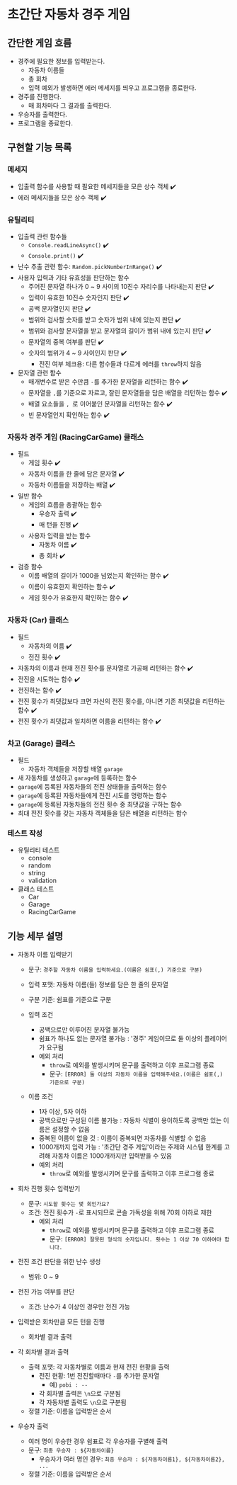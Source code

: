 # 초간단 자동차 경주 게임

## 간단한 게임 흐름

- 경주에 필요한 정보를 입력받는다.
  - 자동차 이름들
  - 총 회차
  - 입력 예외가 발생하면 에러 메세지를 띄우고 프로그램을 종료한다.
- 경주를 진행한다.
  - 매 회차마다 그 결과를 출력한다.
- 우승자를 출력한다.
- 프로그램을 종료한다.

## 구현할 기능 목록

### 메세지

- 입출력 함수를 사용할 때 필요한 메세지들을 모은 상수 객체 ✔️
- 에러 메세지들을 모은 상수 객체 ✔️

### 유틸리티

- 입출력 관련 함수들
  - `Console.readLineAsync()` ✔️
  - `Console.print()` ✔️
- 난수 추출 관련 함수: `Random.pickNumberInRange()` ✔️
- 사용자 입력과 기타 유효성을 판단하는 함수
  - 주어진 문자열 하나가 0 ~ 9 사이의 10진수 자리수를 나타내는지 판단 ✔️
  - 입력이 유효한 10진수 숫자인지 판단 ✔️
  - 공백 문자열인지 판단 ✔️
  - 범위와 검사할 숫자를 받고 숫자가 범위 내에 있는지 판단 ✔️
  - 범위와 검사할 문자열을 받고 문자열의 길이가 범위 내에 있는지 판단 ✔️
  - 문자열의 중복 여부를 판단 ✔️
  - 숫자의 범위가 4 ~ 9 사이인지 판단 ✔️
    - 전진 여부 체크용: 다른 함수들과 다르게 에러를 `throw`하지 않음
- 문자열 관련 함수
  - 매개변수로 받은 수만큼 `-`를 추가한 문자열을 리턴하는 함수 ✔️
  - 문자열을 `,`를 기준으로 자르고, 잘린 문자열들을 담은 배열을 리턴하는 함수 ✔️
  - 배열 요소들을 `, `로 이어붙인 문자열을 리턴하는 함수 ✔️
  - 빈 문자열인지 확인하는 함수 ✔️

### 자동차 경주 게임 (RacingCarGame) 클래스

- 필드
  - 게임 횟수 ✔️
  - 자동차 이름을 한 줄에 담은 문자열 ✔️
  - 자동차 이름들을 저장하는 배열 ✔️
- 일반 함수
  - 게임의 흐름을 총괄하는 함수
    - 우승자 출력 ✔️
    - 매 턴을 진행 ✔️
  - 사용자 입력을 받는 함수
    - 자동차 이름 ✔️
    - 총 회차 ✔️
- 검증 함수
  - 이름 배열의 길이가 1000을 넘었는지 확인하는 함수 ✔️
  - 이름이 유효한지 확인하는 함수 ✔️
  - 게임 횟수가 유효한지 확인하는 함수 ✔️

### 자동차 (Car) 클래스

- 필드
  - 자동차의 이름 ✔️
  - 전진 횟수 ✔️
- 자동차의 이름과 현재 전진 횟수를 문자열로 가공해 리턴하는 함수 ✔️
- 전진을 시도하는 함수 ✔️
- 전진하는 함수 ✔️
- 전진 횟수가 최댓값보다 크면 자신의 전진 횟수를, 아니면 기존 최댓값을 리턴하는 함수 ✔️
- 전진 횟수가 최댓값과 일치하면 이름을 리턴하는 함수 ✔️

### 차고 (Garage) 클래스

- 필드
  - 자동차 객체들을 저장할 배열 `garage`
- 새 자동차를 생성하고 `garage`에 등록하는 함수
- `garage`에 등록된 자동차들의 전진 상태들을 출력하는 함수
- `garage`에 등록된 자동차들에게 전진 시도를 명령하는 함수
- `garage`에 등록된 자동차들의 전진 횟수 중 최댓값을 구하는 함수
- 최대 전진 횟수를 갖는 자동차 객체들을 담은 배열을 리턴하는 함수

### 테스트 작성

- 유틸리티 테스트
  - console
  - random
  - string
  - validation
- 클래스 테스트
  - Car
  - Garage
  - RacingCarGame

## 기능 세부 설명

- 자동차 이름 입력받기

  - 문구: `경주할 자동차 이름을 입력하세요.(이름은 쉼표(,) 기준으로 구분)`
  - 입력 포맷: 자동차 이름(들) 정보를 담은 한 줄의 문자열
  - 구분 기준: 쉼표를 기준으로 구분
  - 입력 조건

    - 공백으로만 이루어진 문자열 불가능
    - 쉼표가 하나도 없는 문자열 불가능 : '경주' 게임이므로 둘 이상의 플레이어가 요구됨
    - 예외 처리
      - `throw`로 예외를 발생시키며 문구를 출력하고 이후 프로그램 종료
      - 문구: `[ERROR] 둘 이상의 자동차 이름을 입력해주세요.(이름은 쉼표(,) 기준으로 구분)`

  - 이름 조건
    - 1자 이상, 5자 이하
    - 공백으로만 구성된 이름 불가능 : 자동차 식별이 용이하도록 공백만 있는 이름은 설정할 수 없음
    - 중복된 이름이 없을 것 : 이름이 중복되면 자동차를 식별할 수 없음
    - 1000개까지 입력 가능 : '초간단 경주 게임'이라는 주제와 시스템 한계를 고려해 자동차 이름은 1000개까지만 입력받을 수 있음
    - 예외 처리
      - `throw`로 예외를 발생시키며 문구를 출력하고 이후 프로그램 종료

- 회차 진행 횟수 입력받기

  - 문구: `시도할 횟수는 몇 회인가요?`
  - 조건: 전진 횟수가 `-`로 표시되므로 콘솔 가독성을 위해 70회 이하로 제한
    - 예외 처리
      - `throw`로 예외를 발생시키며 문구를 출력하고 이후 프로그램 종료
      - 문구: `[ERROR] 잘못된 형식의 숫자입니다. 횟수는 1 이상 70 이하여야 합니다.`

- 전진 조건 판단을 위한 난수 생성

  - 범위: 0 ~ 9

- 전진 가능 여부를 판단

  - 조건: 난수가 4 이상인 경우만 전진 가능

- 입력받은 회차만큼 모든 턴을 진행

  - 회차별 결과 출력

- 각 회차별 결과 출력

  - 출력 포맷: 각 자동차별로 이름과 현재 전진 현황을 출력
    - 전진 현황: 1번 전진할때마다 `-`를 추가한 문자열
      - 예) `pobi : --`
    - 각 회차별 출력은 `\n`으로 구분됨
    - 각 자동차별 출력도 `\n`으로 구분됨
  - 정렬 기준: 이름을 입력받은 순서

- 우승자 출력
  - 여러 명이 우승한 경우 쉼표로 각 우승자를 구별해 출력
  - 문구: `최종 우승자 : ${자동차이름}`
    - 우승자가 여러 명인 경우: `최종 우승자 : ${자동차이름1}, ${자동차이름2}, ...`
  - 정렬 기준: 이름을 입력받은 순서
